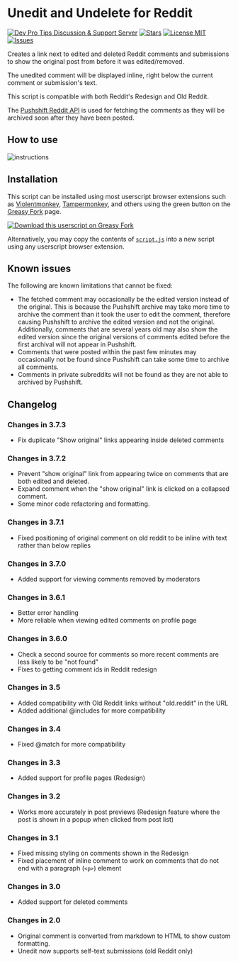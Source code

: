 # Unedit and Undelete for Reddit

<p align="left">
  <a href="https://discord.gg/fPrdqh3Zfu">
    <img src="https://img.shields.io/discord/819650821314052106?color=7289DA&logo=discord&logoColor=white" alt="Dev Pro Tips Discussion & Support Server" /></a>
  <a href="https://github.com/DenverCoder1/Unedit-for-Reddit">
    <img src="https://custom-icon-badges.herokuapp.com/github/stars/DenverCoder1/Unedit-for-Reddit?logo=star" alt="Stars" /></a>
  <a href="https://github.com/DenverCoder1/Unedit-for-Reddit/blob/master/LICENSE">
    <img src="https://custom-icon-badges.herokuapp.com/github/license/DenverCoder1/Unedit-for-Reddit?logo=law" alt="License MIT" /></a>
  <a href="https://github.com/DenverCoder1/Unedit-for-Reddit/issues?q=is%3Aissue+is%3Aopen+sort%3Aupdated-desc">
    <img src="https://custom-icon-badges.herokuapp.com/github/issues-raw/DenverCoder1/Unedit-for-Reddit?logo=issue" alt="Issues" /></a>
</p>

Creates a link next to edited and deleted Reddit comments and submissions to show the original post from before it was edited/removed.

The unedited comment will be displayed inline, right below the current comment or submission's text.

This script is compatible with both Reddit's Redesign and Old Reddit.

The [Pushshift Reddit API](https://github.com/pushshift/api) is used for fetching the comments as they will be archived soon after they have been posted.

## How to use

![instructions](https://user-images.githubusercontent.com/20955511/172483035-90eff88d-4b7d-416a-951d-001c96299476.png)

## Installation

This script can be installed using most userscript browser extensions such as [Violentmonkey](https://violentmonkey.github.io/), [Tampermonkey](https://www.tampermonkey.net/), and others using the green button on the [Greasy Fork](https://greasyfork.org/en/scripts/407466-unedit-and-undelete-for-reddit) page.

[![Download this userscript on Greasy Fork](https://custom-icon-badges.herokuapp.com/badge/-Install%20on%20Greasy%20Fork-000?style=for-the-badge&logo=greasyforkpng)](https://greasyfork.org/en/scripts/407466-unedit-and-undelete-for-reddit)

Alternatively, you may copy the contents of [`script.js`](https://github.com/DenverCoder1/Unedit-for-Reddit/blob/master/script.js) into a new script using any userscript browser extension.

## Known issues

The following are known limitations that cannot be fixed:

* The fetched comment may occasionally be the edited version instead of the original. This is because the Pushshift archive may take more time to archive the comment than it took the user to edit the comment, therefore causing Pushshift to archive the edited version and not the original. Additionally, comments that are several years old may also show the edited version since the original versions of comments edited before the first archival will not appear in Pushshift.
* Comments that were posted within the past few minutes may occasionally not be found since Pushshift can take some time to archive all comments.
* Comments in private subreddits will not be found as they are not able to archived by Pushshift.

## Changelog

### Changes in 3.7.3

* Fix duplicate "Show original" links appearing inside deleted comments

### Changes in 3.7.2

* Prevent "show original" link from appearing twice on comments that are both edited and deleted.
* Expand comment when the "show original" link is clicked on a collapsed comment.
* Some minor code refactoring and formatting.

### Changes in 3.7.1

* Fixed positioning of original comment on old reddit to be inline with text rather than below replies

### Changes in 3.7.0

* Added support for viewing comments removed by moderators

### Changes in 3.6.1

* Better error handling
* More reliable when viewing edited comments on profile page

### Changes in 3.6.0

* Check a second source for comments so more recent comments are less likely to be "not found"
* Fixes to getting comment ids in Reddit redesign

### Changes in 3.5

* Added compatibility with Old Reddit links without "old.reddit" in the URL
* Added additional @includes for more compatibility

### Changes in 3.4

* Fixed @match for more compatibility

### Changes in 3.3

* Added support for profile pages (Redesign)

### Changes in 3.2

* Works more accurately in post previews (Redesign feature where the post is shown in a popup when clicked from post list)

### Changes in 3.1

* Fixed missing styling on comments shown in the Redesign
* Fixed placement of inline comment to work on comments that do not end with a paragraph (`<p>`) element

### Changes in 3.0

* Added support for deleted comments

### Changes in 2.0

* Original comment is converted from markdown to HTML to show custom formatting.
* Unedit now supports self-text submissions (old Reddit only)
